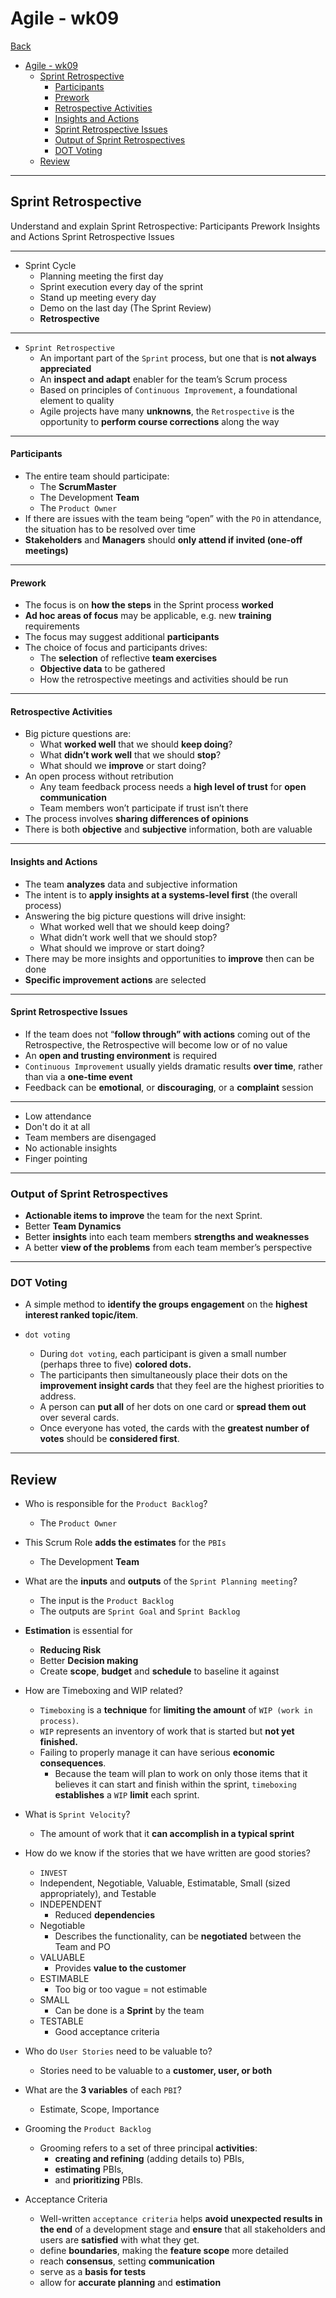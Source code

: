 # Agile - wk09

[Back](../agile.md)

- [Agile - wk09](#agile---wk09)
  - [Sprint Retrospective](#sprint-retrospective)
      - [Participants](#participants)
      - [Prework](#prework)
      - [Retrospective Activities](#retrospective-activities)
      - [Insights and Actions](#insights-and-actions)
      - [Sprint Retrospective Issues](#sprint-retrospective-issues)
    - [Output of Sprint Retrospectives](#output-of-sprint-retrospectives)
    - [DOT Voting](#dot-voting)
  - [Review](#review)

---

## Sprint Retrospective

Understand and explain Sprint Retrospective:
Participants
Prework
Insights and Actions
Sprint Retrospective Issues

---

- Sprint Cycle
  - Planning meeting the first day
  - Sprint execution every day of the sprint
  - Stand up meeting every day
  - Demo on the last day (The Sprint Review)
  - **Retrospective**

---

- `Sprint Retrospective`
  - An important part of the `Sprint` process, but one that is **not always appreciated**
  - An **inspect and adapt** enabler for the team’s Scrum process
  - Based on principles of `Continuous Improvement`, a foundational element to quality
  - Agile projects have many **unknowns**, the `Retrospective` is the opportunity to **perform course corrections** along the way

---

#### Participants

- The entire team should participate:
  - The **ScrumMaster**
  - The Development **Team**
  - The `Product Owner`
- If there are issues with the team being “open” with the `PO` in attendance, the situation has to be resolved over time
- **Stakeholders** and **Managers** should **only attend if invited (one-off meetings)**

---

#### Prework

- The focus is on **how the steps** in the Sprint process **worked**
- **Ad hoc areas of focus** may be applicable, e.g. new **training** requirements
- The focus may suggest additional **participants**
- The choice of focus and participants drives:
  - The **selection** of reflective **team exercises**
  - **Objective data** to be gathered
  - How the retrospective meetings and activities should be run

---

#### Retrospective Activities

- Big picture questions are:
  - What **worked well** that we should **keep doing**?
  - What **didn’t work well** that we should **stop**?
  - What should we **improve** or start doing?
- An open process without retribution
  - Any team feedback process needs a **high level of trust** for **open communication**
  - Team members won’t participate if trust isn’t there
- The process involves **sharing differences of opinions**
- There is both **objective** and **subjective** information, both are valuable

---

#### Insights and Actions

- The team **analyzes** data and subjective information
- The intent is to **apply insights at a systems-level first** (the overall process)
- Answering the big picture questions will drive insight:
  - What worked well that we should keep doing?
  - What didn’t work well that we should stop?
  - What should we improve or start doing?
- There may be more insights and opportunities to **improve** then can be done
- **Specific improvement actions** are selected

---

#### Sprint Retrospective Issues

- If the team does not “**follow through” with actions** coming out of the Retrospective, the Retrospective will become low or of no value
- An **open and trusting environment** is required
- `Continuous Improvement` usually yields dramatic results **over time**, rather than via a **one-time event**
- Feedback can be **emotional**, or **discouraging**, or a **complaint** session

---

- Low attendance
- Don't do it at all
- Team members are disengaged
- No actionable insights
- Finger pointing

---

### Output of Sprint Retrospectives

- **Actionable items to improve** the team for the next Sprint.
- Better **Team Dynamics**
- Better **insights** into each team members **strengths and weaknesses**
- A better **view of the problems** from each team member’s perspective

---

### DOT Voting

- A simple method to **identify the groups engagement** on the **highest interest ranked topic/item**.

- `dot voting`
  - During `dot voting`, each participant is given a small number (perhaps three to five) **colored dots.**
  - The participants then simultaneously place their dots on the **improvement insight cards** that they feel are the highest priorities to address.
  - A person can **put all** of her dots on one card or **spread them out** over several cards.
  - Once everyone has voted, the cards with the **greatest number of votes** should be **considered first**.

---

## Review

- Who is responsible for the `Product Backlog`?
  - The `Product Owner`
- This Scrum Role **adds the estimates** for the `PBIs`
  - The Development **Team**
- What are the **inputs** and **outputs** of the `Sprint Planning meeting`?
  - The input is the `Product Backlog`
  - The outputs are `Sprint Goal` and `Sprint Backlog`
- **Estimation** is essential for

  - **Reducing Risk**
  - Better **Decision making**
  - Create **scope**, **budget** and **schedule** to baseline it against

- How are Timeboxing and WIP related?
  - `Timeboxing` is a **technique** for **limiting the amount** of `WIP (work in process)`.
  - `WIP` represents an inventory of work that is started but **not yet finished.**
  - Failing to properly manage it can have serious **economic consequences**.
    - Because the team will plan to work on only those items that it believes it can start and finish within the sprint, `timeboxing` **establishes** a `WIP` **limit** each sprint.
- What is `Sprint Velocity`?
  - The amount of work that it **can accomplish in a typical sprint**
- How do we know if the stories that we have written are good stories?

  - `INVEST`
  - Independent, Negotiable, Valuable, Estimatable, Small (sized appropriately), and Testable
  - INDEPENDENT
    - Reduced **dependencies**
  - Negotiable
    - Describes the functionality, can be **negotiated** between the Team and PO
  - VALUABLE
    - Provides **value to the customer**
  - ESTIMABLE
    - Too big or too vague = not estimable
  - SMALL
    - Can be done is a **Sprint** by the team
  - TESTABLE
    - Good acceptance criteria

- Who do `User Stories` need to be valuable to?

  - Stories need to be valuable to a **customer, user, or both**

- What are the **3 variables** of each `PBI`?
  - Estimate, Scope, Importance
- Grooming the `Product Backlog`

  - Grooming refers to a set of three principal **activities**:
    - **creating and refining** (adding details to) PBIs,
    - **estimating** PBIs,
    - and **prioritizing** PBIs.

- Acceptance Criteria
  - Well-written `acceptance criteria` helps **avoid unexpected results in the end** of a development stage and **ensure** that all stakeholders and users are **satisfied** with what they get.
  - define **boundaries**, making the **feature scope** more detailed
  - reach **consensus**, setting **communication**
  - serve as a **basis for tests**
  - allow for **accurate planning** and **estimation**
